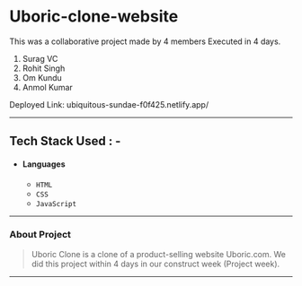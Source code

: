 # Uboric-clone-website

This was a collaborative project made by 4 members Executed in 4 days.
1) Surag VC
2) Rohit Singh 
3) Om Kundu
4) Anmol Kumar

  Deployed Link: ubiquitous-sundae-f0f425.netlify.app/

---

## Tech Stack Used : -

- #### Languages
  - `HTML`
  - `CSS`
  - `JavaScript `

---

### About Project

> Uboric Clone is a clone of a product-selling website Uboric.com. We did this project within 4 days in our construct week (Project week).
---

 


